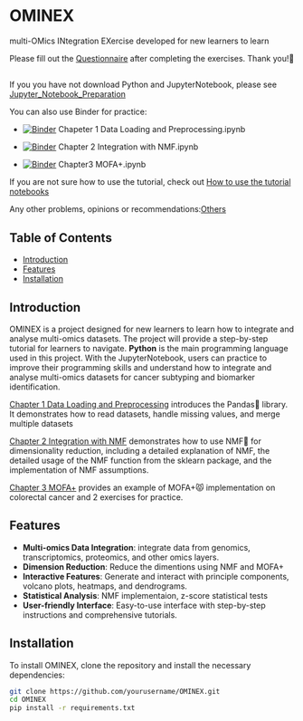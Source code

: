 # OMINEX 
multi-OMics INtegration EXercise developed for new learners to learn

Please fill out the [Questionnaire](https://forms.gle/d7zyjiC8pYtwRt3r6) after completing the exercises. Thank you!💙
## 


If you you have not download Python and JupyterNotebook, please see [Jupyter_Notebook_Preparation](https://github.com/WanbingZeng/OMINEX/blob/main/Jupyter_Notebook_Preparation.pdf)
  
You can also use Binder for practice:

- [![Binder](https://mybinder.org/badge_logo.svg)](https://mybinder.org/v2/gh/WanbingZeng/OMINEX/HEAD?labpath=Chapeter+1+Data+Loading+and+Preprocessing.ipynb)   Chapeter 1 Data Loading and Preprocessing.ipynb

- [![Binder](https://mybinder.org/badge_logo.svg)](https://mybinder.org/v2/gh/WanbingZeng/OMINEX/HEAD?labpath=Chapter+2+Integration+with+NMF.ipynb)  Chapter 2 Integration with NMF.ipynb

- [![Binder](https://mybinder.org/badge_logo.svg)](https://mybinder.org/v2/gh/WanbingZeng/OMINEX/HEAD?labpath=Chapter3+MOFA%2B.ipynb)  Chapter3 MOFA+.ipynb

If you are not sure how to use the tutorial, check out [How to use the tutorial notebooks](https://github.com/WanbingZeng/OMINEX/blob/main/Prepare_for_JupyterNotebook/Pre_2%20How%20to%20open%20the%20tutorial%20notebook.pdf)

Any other problems, opinions or recommendations:[Others](https://forms.gle/uCfHM3xHkMbg7Vnv7)


## Table of Contents
- [Introduction](#introduction)
- [Features](#features)
- [Installation](#installation)

## Introduction

OMINEX is a project designed for new learners to learn how to integrate and analyse multi-omics datasets. The project will provide a step-by-step tutorial for learners to navigate. **Python** is the main programming language used in this project. With the JupyterNotebook, users can practice to improve their programming skills and understand how to integrate and analyse multi-omics datasets for cancer subtyping and biomarker identification.

[Chapter 1 Data Loading and Preprocessing](https://github.com/WanbingZeng/OMINEX/blob/main/Chapeter%201%20Data%20Loading%20and%20Preprocessing.ipynb) introduces the Pandas🐼 library. It demonstrates how to read datasets, handle missing values, and merge multiple datasets

[Chapter 2 Integration with NMF](https://github.com/WanbingZeng/OMINEX/blob/main/Chapter%202%20Integration%20with%20NMF.ipynb) demonstrates how to use NMF🦅 for dimensionality reduction, including a detailed explanation of NMF, the detailed usage of the NMF function from the sklearn package, and the implementation of NMF assumptions.

[Chapter 3 MOFA+](https://github.com/WanbingZeng/OMINEX/blob/main/Chapter3%20MOFA%2B.ipynb) provides an example of MOFA+😾 implementation on colorectal cancer and 2 exercises for practice.

## Features

- **Multi-omics Data Integration**: integrate data from genomics, transcriptomics, proteomics, and other omics layers.
- **Dimension Reduction**: Reduce the dimentions using NMF and MOFA+
- **Interactive Features**: Generate and interact with principle components, volcano plots, heatmaps, and dendrograms.
- **Statistical Analysis**: NMF implementaion, z-score statistical tests
- **User-friendly Interface**: Easy-to-use interface with step-by-step instructions and comprehensive tutorials.

## Installation

To install OMINEX, clone the repository and install the necessary dependencies:

```bash
git clone https://github.com/yourusername/OMINEX.git
cd OMINEX
pip install -r requirements.txt
